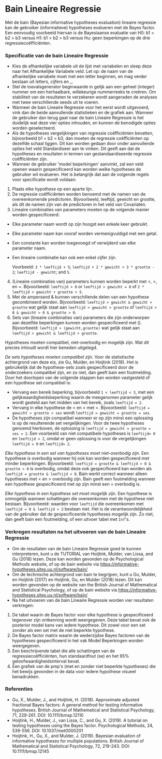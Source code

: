 Bain Lineaire Regressie
==========================

Met de bain (Bayesian informative hypotheses evaluation) lineaire regressie kan de gebruiker (informatieve) hypotheses evalueren met de Bayes factor. Een eenvoudig voorbeeld hiervan is de Bayesiaanse evaluatie van H0: b1 = b2 = b3 versus H1: b1 > b2 > b3 versus Hu: geen beperkingen op de drie regressiecoëfficiënten.

### Specificatie van de bain Lineaire Regressie

- Kies de afhankelijke variabele uit de lijst met variabelen en sleep deze naar het Afhankelijke Variabele veld. Let op: de naam van de afhankelijke variabele moet met een letter beginnen, en mag verder bestaan uit letters, cijfers en _. 
- Stel de toevalsgenerator beginwaarde in gelijk aan een geheel (integer) nummer om een herhaalbare, willekeurige nummerreeks te creëren. Om stabiliteit van de resultaten te verzekeren wordt aangeraden de analyses met twee verschillende seeds uit te voeren.
- Wanneer de bain Lineaire Regressie voor het eerst wordt uitgevoerd, vink dan de beide aanvullende statistieken en de grafiek aan. Wanneer de gebruiker dan terug gaat naar de bain Lineaire Regressie is het duidelijk wat deze vier opties inhouden, en kunnen de benodigde opties worden geselecteerd. 
- Als de hypotheses vergelijkingen van regressie coëfficiënten bevatten, bijvoorbeeld b1 = b2 = b3, dan moeten de regressie coëfficiënten op dezelfde schaal liggen. Dit kan worden gedaan door onder aanvullende opties het veld Standardiseer aan te vinken. Dit geeft aan dat de hypotheses en resultaten in termen van gestandaardiseerde regressie coëfficiënten zijn. 
- Wanneer de gebruiker 'model beperkingen' aanvinkt, zal een veld openen waarin gespecificeerd kan worden welke hypotheses de gebruiker wil evalueren. Het is belangrijk dat aan de volgende regels voor specificatie wordt voldaan:

1. Plaats elke hypothese op een aparte lijn.
2. De regressie coëfficiënten worden benoemd met de namen van de overeenkomende predictoren. Bijvoorbeeld, leeftijd, gewicht en grootte, als dit de namen zijn van de predictoren in het veld van Covariaten.
3. Lineaire combinaties van parameters moeten op de volgende manier worden gespecificeerd:
- Elke parameter naam wordt op zijn hoogst een enkele keer gebruikt. 
- Elke parameter naam kan vooraf worden vermenigvuldigd met een getal. 
- Een constante kan worden toegevoegd of verwijderd van elke parameter naam. 
- Een lineaire combinatie kan ook een enkel cijfer zijn. 

     Voorbeeld: `3 * leeftijd + 5`; `leeftijd + 2 * gewicht + 3 * grootte - 2`; `leeftijd - gewicht`; and `5`.
	 
4. (Lineaire combinaties van) parameters kunnen worden beperkt met <, >, en =. Bijvoorbeeld: `leeftijd > 0` or `leeftijd > gewicht = 0` of `2 * leeftijd < gewicht + grootte > 5`.
5. Met de ampersand & kunnen verschillende delen van een hypothese gecombineerd worden. Bijvoorbeeld: `leeftijd > gewicht & gewicht > grootte` wat gelijk staat aan `leeftijd > gewicht > grootte` of `leeftijd > 0 & gewicht > 0 & grootte > 0`.
6. Sets van (lineaire combinaties van) parameters die zijn onderworpen aan dezelfde beperkingen kunnen worden gespecificeerd met (). Bijvoorbeeld: `leeftijd > (gewicht,grootte)` wat gelijk staat aan `leeftijd > gewicht & leeftijd > grootte`.

Hypotheses moeten compatibel, niet-overbodig en mogelijk zijn. Wat dit precies inhoudt wordt hier beneden uitgelegd. 

*De sets hypotheses moeten compatibel zijn*. Voor de statistische achtergrond van deze eis, zie Gu, Mulder, en Hoijtink (2018). Het is gebruikelijk dat de hypothese-sets zoals gespecificeerd door de onderzoekers compatibel zijn, en zo niet, dan geeft bain een foutmelding. Door het doorlopen van de volgende stappen kan worden vastgesteld of een hypothese set compatibel is:

- Vervang een bereik beperking, bijvoorbeeld `1 < leeftijd < 3`, met een gelijkwaardigheidsbeperking waarin de meegenomen parameter gelijk wordt gesteld aan het midden van het bereik, zoals `leeftijd = 2`. 
- Vervang in elke hypothese de < en > met =. Bijvoorbeeld: `leeftijd = gewicht > grootte > ses` wordt `leeftijd = gewicht = grootte = ses`.
- De hypotheses zijn compatibel wanneer er op zijn minst een oplossing is op de resulterende set vergelijkingen. Voor de twee hypotheses genoemd hierboven, de oplossing is `leeftijd = gewicht = grootte = ses = 2`. Een voorbeeld van niet compatibele hypotheses is `leeftijd= 0` en `leeftijd > 2`, omdat er geen oplossing is voor de vergelijkingen `leeftijd = 0` en `leeftijd= 2`.

*Elke hypothese in een set van hypotheses moet niet-overbodig zijn.* Een hypothese is overbodig wanneer hij ook kan worden gespecificeerd met minder beperkingen. Bijvoorbeeld: `leeftijd = grootte & leeftijd > 0 & grootte > 0` is overbodig, omdat deze ook gespecificeerd kan worden als `leeftijd = grootte & leeftijd > 0`. Bain werkt correct wanneer alleen hypotheses met < en > overbodig zijn. Bain geeft een foutmelding wanneer een hypothese gespecificeerd met op zijn minst een = overbodig is. 

*Elke hypothese in een hypothese set moet mogelijk zijn.* Een hypothese is onmogelijk wanneer schattingen die overeenkomen met de hypothese niet bestaan. Bijvoorbeeld: waarden voor `leeftijd` die overeenkomen met `leeftijd = 0 & leeftijd > 2` bestaan niet. Het is de verantwoordelijkheid van de gebruiker dat de gespecificeerde hypotheses mogelijk zijn. Zo niet, dan geeft bain een foutmelding, of een uitvoer tabel met `Inf`'s. 

### Verkregen resultaten na het uitvoeren van de bain Lineaire Regressie

- Om de resultaten van de bain Lineaire Regressie goed te kunnen interpreteren, kunt u de TUTORIAL van Hoijtink, Mulder, van Lissa, and Gu (2018) lezen. Deze kan worden gevonden op de Psychological Methods website, of op de bain website via https://informative-hypotheses.sites.uu.nl/software/bain/
- Om de technische achtergrond van bain te begrijpen, kunt u Gu, Mulder, en Hoijtink (2017) en Hoijtink, Gu, en Mulder (2018) lezen. Dit kan worden gevonden op de website van the British Journal of Mathematical and Statistical Psychology, of op de bain website via https://informative-hypotheses.sites.uu.nl/software/bain/
- Na het uitvoeren van de bain Lineaire Regressie worden vier resultaten verkregen:

1. De tabel waarin de Bayes factor voor elke hypothese is gespecificeerd tegenover zijn ontkenning wordt weergegeven. Deze tabel bevat ook de posterior model kans van iedere hypothese. Dit zowel voor een set zonder als een set met de niet beperkte hypothese. 
2. De Bayes factor matrix waarin de wederzijdse Bayes factoren van de hypotheses gespecificeerd in het vak Model Beperkingen worden weergegeven. 
3. Een beschrijvende tabel die alle schattingen van de regressiecoëfficiënten, hun standaardfout (se) en het 95% geloofwaardigheidsinterval bevat. 
4. Een grafiek van de pmp's (met en zonder niet beperkte hypotheses) die het bewijs gevonden in de data voor iedere hypothese visueel benadrukken. 

### Referenties

- Gu, X., Mulder, J., and Hoijtink, H. (2018). Approximate adjusted fractional Bayes factors: A general method for testing informative hypotheses. British Journal of Mathematical and Statistical Psychology, 71, 229-261. DOI: 10.1111/bmsp.12110
- Hoijtink, H., Mulder, J., van Lissa, C., and Gu, X. (2019). A tutorial on testing hypotheses using the Bayes factor. Psychological Methods, 24, 539-556. DOI: 10.1037/met0000201 
- Hoijtink, H., Gu, X., and Mulder, J. (2019). Bayesian evaluation of informative hypotheses for multiple populations. British Journal of Mathematical and Statistical Psychology, 72, 219-243. DOI: 10.1111/bmsp.12145
